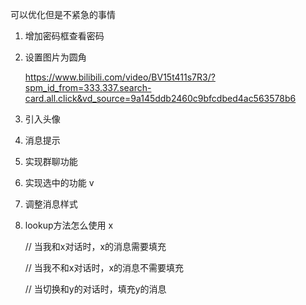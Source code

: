 可以优化但是不紧急的事情

1. 增加密码框查看密码

2. 设置图片为圆角

   https://www.bilibili.com/video/BV15t411s7R3/?spm_id_from=333.337.search-card.all.click&vd_source=9a145ddb2460c9bfcdbed4ac563578b6

3. 引入头像 

4. 消息提示

5. 实现群聊功能

6. 实现选中的功能 v

7. 调整消息样式

8. lookup方法怎么使用 x

   // 当我和x对话时，x的消息需要填充

   // 当我不和x对话时，x的消息不需要填充

   // 当切换和y的对话时，填充y的消息

   